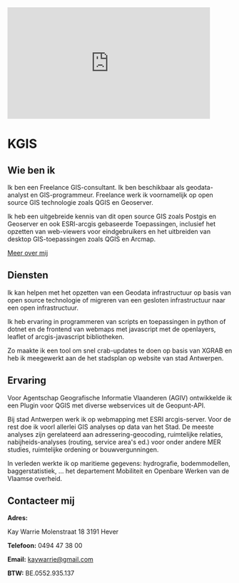 
<iframe frameborder="0" scrolling="no"  height="250" style="width:90%" src="http://warrieka.github.io/stadsplan/index.html">
</iframe>

KGIS
=====

Wie ben ik
---------

Ik ben een Freelance GIS-consultant. Ik ben beschikbaar als geodata-analyst en GIS-programmeur. 
Freelance werk ik voornamelijk op open source GIS technologie zoals QGIS en Geoserver. 

Ik heb een uitgebreide kennis van dit open source GIS zoals Postgis en Geoserver en ook ESRI-arcgis gebaseerde Toepassingen, inclusief het opzetten van web-viewers voor eindgebruikers en het uitbreiden van desktop GIS-toepassingen zoals QGIS en Arcmap.

[Meer over mij](http://warrieka.github.io/#!index.md)

Diensten
--------

Ik kan helpen met het opzetten van een Geodata infrastructuur op basis van open source technologie of migreren van een gesloten infrastructuur naar een open infrastructuur.   

Ik heb ervaring in programmeren van scripts en toepassingen in python of dotnet en de frontend van webmaps met javascript met de openlayers, leaflet of arcgis-javascript bibliotheken.

Zo maakte ik een tool om snel crab-updates te doen op basis van XGRAB en heb ik meegewerkt aan de het stadsplan op website van stad Antwerpen. 

Ervaring
--------

Voor Agentschap Geografische Informatie Vlaanderen (AGIV) ontwikkelde ik een Plugin voor QGIS met diverse webservices uit de Geopunt-API.  

Bij stad Antwerpen werk ik op webmapping met ESRI arcgis-server. Voor de rest doe ik voorl allerlei GIS analyses op data van het Stad. De meeste analyses zijn gerelateerd aan adressering-geocoding, ruimtelijke relaties,  nabijheids-analyses (routing, service area's ed.) voor onder andere MER studies, ruimtelijke ordening or bouwvergunningen.

In verleden werkte ik op maritieme gegevens: hydrografie, bodemmodellen, baggerstatistiek, ... het departement Mobiliteit en Openbare Werken van de Vlaamse overheid.


Contacteer mij
-------------

**Adres:**

 Kay Warrie
 Molenstraat 18
 3191 Hever 
       
**Telefoon:** 0494 47 38 00

**Email:** [kaywarrie@gmail.com](mailto:kaywarrie@gmail.com)

**BTW:** BE.0552.935.137
